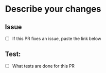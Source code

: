 # Describe your changes

## Issue
- [ ] If this PR fixes an issue, paste the link below

## Test:
- [ ] What tests are done for this PR
